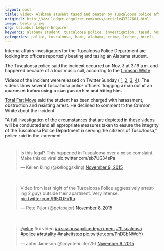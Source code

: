 ```yaml
---
layout: post
title: Video- Alabama student tased and beaten by Tuscaloosa police after noise complaint
original: http://www.ledger-enquirer.com/news/article43727601.html
image: beating.jpg
org: Columbus Ledger-Enquirer
keywords: alabama student, tuscaloosa police, investigation, tased, noise complaint
categories: police, tuscaloosa, bama, alabama, crime, ledger, briefs
---
```


Internal affairs investigators for the Tuscaloosa Police Department are looking into officers reportedly beating and tasing an Alabama student.

<!--break-->

The Tuscaloosa police said the incident occurred on Nov. 8 at 3:19 a.m. and happened because of a loud music call, according to the [Crimson White](http://www.cw.ua.edu/article/2015/11/video-shows-police-using-taser-on-ua-student).

Videos of the incident were released on Twitter Sunday ( [1](https://twitter.com/petepajor/status/663516103377817600), [2](https://twitter.com/coyotehunter25/status/663544355748257793), [3](https://twitter.com/kelloggskling/status/663507438298116097), [4](https://www.youtube.com/watch?v=4Np53t79rQ4)). The videos show several Tuscaloosa police officers dragging a man out of an apartment before using a stun gun on him and hitting him.

[Total Frat Move](http://totalfratmove.com/police-beating-tasing-in-tuscaloosa/) said the student has been charged with harassment, obstruction and resisting arrest. He declined to comment to the Crimson White about the incident.

"A full investigation of the circumstances that are depicted in these videos will be conducted and all appropriate measures taken to ensure the integrity of the Tuscaloosa Police Department in serving the citizens of Tuscaloosa," police said in the statement.

<div style="display: inline-block; margin: 2.25%;">
<blockquote class="twitter-video" lang="en"><p lang="en" dir="ltr">Is this legal? This happened in Tuscaloosa over a noise complaint. Make this go viral <a href="https://t.co/sb7UG34sPa">pic.twitter.com/sb7UG34sPa</a></p>&mdash; Kellen Kling (@kelloggskling) <a href="https://twitter.com/kelloggskling/status/663507438298116097">November 9, 2015</a></blockquote> <script async src="//platform.twitter.com/widgets.js" charset="utf-8"></script> 
</div>

<div style="display: inline-block; margin: 2.25%;">
<blockquote class="twitter-video" lang="en"><p lang="en" dir="ltr">Video from last night of the Tuscaloosa Police aggressively arresting 2 guys outside their apartment. Very intense. <a href="https://t.co/RI50UFu1ta">pic.twitter.com/RI50UFu1ta</a></p>&mdash; Pete Pajor (@petepajor) <a href="https://twitter.com/petepajor/status/663502427513970688">November 8, 2015</a></blockquote> <script async src="//platform.twitter.com/widgets.js" charset="utf-8"></script> 
</div>

<div style="display: inline-block; margin: 2.25%;">
<blockquote class="twitter-video" lang="en"><p lang="en" dir="ltr"><a href="https://twitter.com/VICE">@vice</a> 3rd video <a href="https://twitter.com/hashtag/tuscaloosapolicedepartment?src=hash">#tuscaloosapolicedepartment</a> <a href="https://twitter.com/hashtag/Tuscaloosa?src=hash">#Tuscaloosa</a> <a href="https://twitter.com/hashtag/police?src=hash">#police</a> <a href="https://twitter.com/hashtag/brutality?src=hash">#brutality</a> <a href="https://twitter.com/hashtag/makeitstop?src=hash">#makeitstop</a> <a href="https://t.co/PhDCbNWdYx">pic.twitter.com/PhDCbNWdYx</a></p>&mdash; John Jameson (@coyotehunter25) <a href="https://twitter.com/coyotehunter25/status/663544355748257793">November 9, 2015</a></blockquote> <script async src="//platform.twitter.com/widgets.js" charset="utf-8"></script> 
</div>